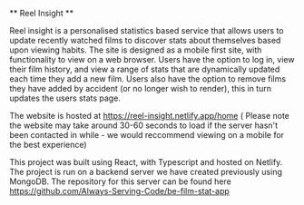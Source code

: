 ** Reel Insight **

Reel insight is a personalised statistics based service that allows users to update recently watched films to discover stats about themselves based upon viewing habits.
The site is designed as a mobile first site, with functionality to view on a web browser.
Users have the option to log in, view their film history, and view a range of stats that are dynamically updated each time they add a new film.
Users also have the option to remove films they have added by accident (or no longer wish to render), this in turn updates the users stats page.

The website is hosted at https://reel-insight.netlify.app/home (
Please note the website may take around 30-60 seconds to load if the server hasn't been contacted in while - we would reccommend viewing on a mobile for the best experience)

This project was built using React, with Typescript and hosted on Netlify.
The project is run on a backend server we have created previously using MongoDB. The repository for this server can be found here https://github.com/Always-Serving-Code/be-film-stat-app

